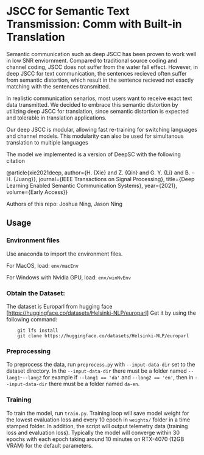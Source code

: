 # JSCC for Semantic Text Transmission: Comm with Built-in Translation

Semantic communication such as deep JSCC has been proven to work well in low SNR enviornment. 
Compared to traditional source coding and channel coding, JSCC does not suffer from the water
fall effect. However, in deep JSCC for text communication, the sentences recieved often suffer 
from semantic distortion, which result in the sentence recieved not exactly matching with the 
sentences transmitted.

In realistic communication senarios, most users want to receive exact text data transmitted. 
We decided to embrace this semantic distortion by utilizing deep JSCC for translation, since
semantic distortion is expected and tolerable in translation applications.

Our deep JSCC is modular, allowing fast re-training for switching languages and channel models.
This modularity can also be used for simultanous translation to multiple languages  

The model we implemented is a version of DeepSC with the following citation

@article{xie2021deep,
  author={H. {Xie} and Z. {Qin} and G. Y. {Li} and B. -H. {Juang}},
  journal={IEEE Transactions on Signal Processing}, 
  title={Deep Learning Enabled Semantic Communication Systems}, 
  year={2021},
  volume={Early Access}}

Authors of this repo: Joshua Ning, Jason Ning

## Usage

### Environment files
Use anaconda to import the environment files.

For MacOS, load: `env/macEnv`

For Windows with Nvidia GPU, load: `env/winNvEnv`

### Obtain the Dataset:
The dataset is Europarl from hugging face [https://huggingface.co/datasets/Helsinki-NLP/europarl]
Get it by using the following command:
```
    git lfs install  
    git clone https://huggingface.co/datasets/Helsinki-NLP/europarl  
```

### Preprocessing
To preprocess the data, run `preprocess.py` with `--input-data-dir` set to the dataset directory.
In the `--input-data-dir` there must be a folder named `--lang1`-`--lang2` for example if
`--lang1 == 'da'` and `--lang2 == 'en'`, then in `--input-data-dir` there must be a folder named
`da-en`.

### Training
To train the model, run `train.py`. Training loop will save model weight for the lowest evaluation
loss and every 10 epoch in `weights/` folder in a time stamped folder. In addition, the script will
output telemetry data (training loss and evaluation loss). Typically the model will converge within
30 epochs with each epoch taking around 10 minutes on RTX-4070 (12GB VRAM) for the default parameters. 




